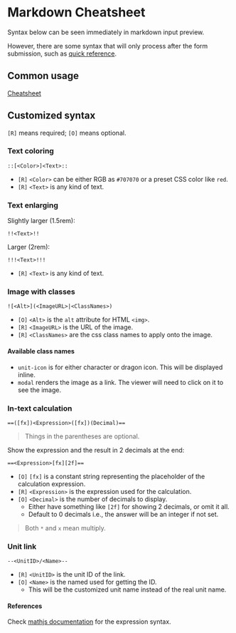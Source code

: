 # Markdown Cheatsheet

Syntax below can be seen immediately in markdown input preview.

However, there are some syntax that will only process after the form submission,
such as [quick reference](/doc/quickReference.md).

## Common usage

[Cheatsheet](https://www.markdownguide.org/cheat-sheet/)

## Customized syntax

`[R]` means required; `[O]` means optional.

### Text coloring

```
::[<Color>]<Text>::
```

- `[R]` `<Color>` can be either RGB as `#707070` or a preset CSS color like `red`.
- `[R]` `<Text>` is any kind of text.

### Text enlarging

Slightly larger (1.5rem):

```
!!<Text>!!
```

Larger (2rem):

```
!!!<Text>!!!
```

- `[R]` `<Text>` is any kind of text.

### Image with classes

```
![<Alt>](<ImageURL>|<ClassNames>)
```

- `[O]` `<Alt>` is the `alt` attribute for HTML `<img>`.
- `[R]` `<ImageURL>` is the URL of the image.
- `[R]` `<ClassNames>` are the css class names to apply onto the image.

#### Available class names

- `unit-icon` is for either character or dragon icon. This will be displayed inline.
- `modal` renders the image as a link. The viewer will need to click on it to see the image.

### In-text calculation

```
==([fx])<Expression>([fx])(Decimal)==
```

> Things in the parentheses are optional.

Show the expression and the result in 2 decimals at the end:

```
==<Expression>[fx][2f]==
```

- `[O]` `[fx]` is a constant string representing the placeholder of the calculation expression.
- `[R]` `<Expression>` is the expression used for the calculation.
- `[O]` `<Decimal>` is the number of decimals to display.
  - Either have something like `[2f]` for showing 2 decimals, or omit it all.
  - Default to 0 decimals i.e., the answer will be an integer if not set.

> Both `*` and `x` mean multiply.

### Unit link

```
--<UnitID>/<Name>--
```

- `[R]` `<UnitID>` is the unit ID of the link.
- `[O]` `<Name>` is the named used for getting the ID.
  - This will be the customized unit name instead of the real unit name.

#### References

Check [mathjs documentation](https://mathjs.org/docs/expressions/syntax.html)
for the expression syntax.
